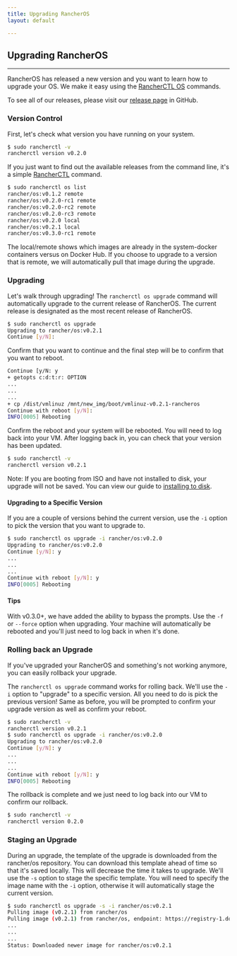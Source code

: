 ```yaml
---
title: Upgrading RancherOS
layout: default

---
```


## Upgrading RancherOS
---
RancherOS has released a new version and you want to learn how to upgrade your OS. We make it easy using the [RancherCTL OS]({{site.baseurl}}/docs/rancheros-tools/rancherctl/os) commands.

To see all of our releases, please visit our [release page](https://github.com/rancherio/os/releases) in GitHub.

### Version Control

First, let's check what version you have running on your system.

```bash
$ sudo rancherctl -v
rancherctl version v0.2.0
```

If you just want to find out the available releases from the command line, it's a simple [RancherCTL]({{site.baseurl}}/docs/rancheros-tools/rancherctl/) command.

```bash
$ sudo rancherctl os list
rancher/os:v0.1.2 remote
rancher/os:v0.2.0-rc1 remote
rancher/os:v0.2.0-rc2 remote
rancher/os:v0.2.0-rc3 remote
rancher/os:v0.2.0 local
rancher/os:v0.2.1 local
rancher/os:v0.3.0-rc1 remote
```

The local/remote shows which images are already in the system-docker containers versus on Docker Hub. If you choose to upgrade to a version that is remote, we will automatically pull that image during the upgrade.

### Upgrading 

Let's walk through upgrading! The `rancherctl os upgrade` command will automatically upgrade to the current release of RancherOS. The current release is designated as the most recent release of RancherOS. 

```bash
$ sudo rancherctl os upgrade
Upgrading to rancher/os:v0.2.1
Continue [y/N]: 
```

Confirm that you want to continue and the final step will be to confirm that you want to reboot.

```bash
Continue [y/N: y
+ getopts c:d:t:r: OPTION
...
...
...
+ cp /dist/vmlinuz /mnt/new_img/boot/vmlinuz-v0.2.1-rancheros
Continue with reboot [y/N]: 
INFO[0005] Rebooting 
```

Confirm the reboot and your system will be rebooted. You will need to log back into your VM. After logging back in, you can check that your version has been updated.

```bash
$ sudo rancherctl -v
rancherctl version v0.2.1
```

Note: If you are booting from ISO and have not installed to disk, your upgrade will not be saved. You can view our guide to [installing to disk]({{site.baseurl}}/docs/running-rancheros/server/install-to-disk/). 

#### Upgrading to a Specific Version

If you are a couple of versions behind the current version, use the `-i` option to pick the version that you want to upgrade to. 

```bash
$ sudo rancherctl os upgrade -i rancher/os:v0.2.0
Upgrading to rancher/os:v0.2.0
Continue [y/N]: y
...
...
...
Continue with reboot [y/N]: y
INFO[0005] Rebooting 
```

#### Tips

With v0.3.0+, we have added the ability to bypass the prompts. Use the `-f` or `--force` option when upgrading. Your machine will automatically be rebooted and you'll just need to log back in when it's done.


### Rolling back an Upgrade

If you've upgraded your RancherOS and something's not working anymore, you can easily rollback your upgrade.

The `rancherctl os upgrade` command works for rolling back. We'll use the `-i` option to "upgrade" to a specific version. All you need to do is pick the previous version! Same as before, you will be prompted to confirm your upgrade version as well as confirm your reboot. 

```bash
$ sudo rancherctl -v
rancherctl version v0.2.1
$ sudo rancherctl os upgrade -i rancher/os:v0.2.0
Upgrading to rancher/os:v0.2.0
Continue [y/N]: y
...
...
...
Continue with reboot [y/N]: y
INFO[0005] Rebooting 
```
The rollback is complete and we just need to log back into our VM to confirm our rollback.

```bash
$ sudo rancherctl -v
rancherctl version 0.2.0
```

### Staging an Upgrade

During an upgrade, the template of the upgrade is downloaded from the rancher/os repository. You can download this template ahead of time so that it's saved locally. This will decrease the time it takes to upgrade. We'll use the `-s` option to stage the specific template. You will need to specify the image name with the `-i` option, otherwise it will automatically stage the current version. 

```bash
$ sudo rancherctl os upgrade -s -i rancher/os:v0.2.1
Pulling image (v0.2.1) from rancher/os
Pulling image (v0.2.1) from rancher/os, endpoint: https://registry-1.docker.io/v1/
...
...
...
Status: Downloaded newer image for rancher/os:v0.2.1
```







